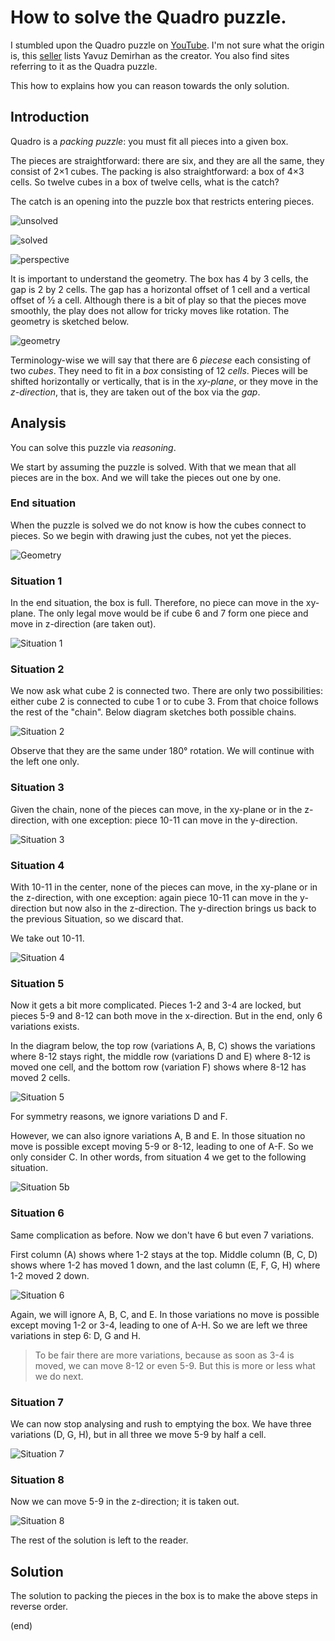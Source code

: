 # How to solve the Quadro puzzle.

I stumbled upon the Quadro puzzle on [YouTube](https://www.youtube.com/shorts/B8nTNSduKsM).
I'm not sure what the origin is, this [seller](https://cruxpuzzles.co.uk/products/quadro) lists 
Yavuz Demirhan as the creator. You also find sites referring to it as the Quadra puzzle.

This how to explains how you can reason towards the only solution.


## Introduction

Quadro is a _packing puzzle_: you must fit all pieces into a given box. 

The pieces are straightforward: there are six, and they are all the same, they consist of 2×1 cubes.
The packing is also straightforward: a box of 4×3 cells.
So twelve cubes in a box of twelve cells, what is the catch?

The catch is an opening into the puzzle box that restricts entering pieces.

![unsolved](unsolved.jpg)

![solved](solved.jpg)

![perspective](perspective.jpg)

It is important to understand the geometry.
The box has 4 by 3 cells, the gap is 2 by 2 cells.
The gap has a horizontal offset of 1 cell and a vertical offset of ½ a cell.
Although there is a bit of play so that the pieces move smoothly, the play does
not allow for tricky moves like rotation.
The geometry is sketched below.

![geometry](quadro-geom.drawio.png)

Terminology-wise we will say that there are 6 _piecese_ each consisting of two _cubes_.
They need to fit in a _box_ consisting of 12 _cells_.
Pieces will be shifted horizontally or vertically, that is in the _xy-plane_,
or they move in the _z-direction_, that is, they are taken out of the box via the _gap_.


## Analysis

You can solve this puzzle via _reasoning_.

We start by assuming the puzzle is solved.
With that we mean that all pieces are in the box.
And we will take the pieces out one by one.


### End situation

When the puzzle is solved we do not know is how the cubes connect to pieces.
So we begin with drawing just the  cubes, not yet the pieces.

![Geometry](quadro-end.drawio.png)

 
### Situation 1

In the end situation, the box is full.
Therefore, no piece can move in the xy-plane.
The only legal move would be if cube 6 and 7 form one piece and move in z-direction (are taken out).

![Situation 1](quadro-step1.drawio.png)


### Situation 2

We now ask what cube 2 is connected two.
There are only two possibilities: either cube 2 is connected to cube 1 or to cube 3.
From that choice follows the rest of the "chain".
Below diagram sketches both possible chains.

![Situation 2](quadro-step2.drawio.png)

Observe that they are the same under 180° rotation.
We will continue with the left one only.


### Situation 3

Given the chain, none of the pieces can move, in the xy-plane or in the z-direction,
with one exception: piece 10-11  can move in the y-direction.

![Situation 3](quadro-step3.drawio.png)


### Situation 4

With 10-11 in the center, none of the pieces can move, in the xy-plane or in the z-direction,
with one exception: again piece 10-11  can move in the y-direction but now also in the z-direction.
The y-direction brings us back to the previous Situation, so we discard that.

We take out 10-11.

![Situation 4](quadro-step4.drawio.png)


### Situation 5

Now it gets a bit more complicated. Pieces 1-2 and 3-4 are locked, 
but pieces 5-9 and 8-12 can both move in the x-direction.
But in the end, only 6 variations exists.

In the diagram below, the top row (variations A, B, C) shows the variations where 8-12 stays right,
the middle row (variations D and E) where 8-12 is moved one cell, and
the bottom row (variation F) shows where 8-12 has moved 2 cells.

![Situation 5](quadro-step5.drawio.png)

For symmetry reasons, we ignore variations D and F.

However, we can also ignore variations A, B and E.
In those situation no move is possible except moving 5-9 or 8-12, leading to one of A-F.
So we only consider C. In other words, from situation 4 we get to the following situation.

![Situation 5b](quadro-step5b.drawio.png)


### Situation 6

Same complication as before. Now we don't have 6 but even 7 variations.

First column (A) shows where 1-2 stays at the top.
Middle column (B, C, D) shows where 1-2 has moved 1 down,
and the last column (E, F, G, H) where 1-2 moved 2 down.

![Situation 6](quadro-step6.drawio.png)

Again, we will ignore A, B, C, and E.
In those variations no move is possible except moving 1-2 or 3-4, leading to one of A-H.
So we are left we three variations in step 6: D, G and H.

> To be fair there are more variations, because as soon as 3-4 is moved, we can move 8-12 or even 5-9. But this is more or less what we do next.


### Situation 7

We can now stop analysing and rush to emptying the box.
We have three variations (D, G, H), but in all three we move 5-9 by half a cell.

![Situation 7](quadro-step7.drawio.png)


### Situation 8

Now we can move 5-9 in the z-direction; it is taken out.

![Situation 8](quadro-step8.drawio.png)

The rest of the solution is left to the reader.


## Solution

The solution to packing the pieces in the box is to make the above steps
in reverse order.

(end)

